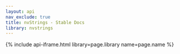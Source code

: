 ```yaml
---
layout: api
nav_exclude: true
title: nvStrings - Stable Docs
library: nvstrings
---
```


{% include api-iframe.html library=page.library name=page.name %}